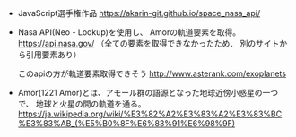* JavaScript選手権作品 
  https://akarin-git.github.io/space_nasa_api/
  
- Nasa API(Neo - Lookup)を使用し、 Amorの軌道要素を取得。
   https://api.nasa.gov/ 
   （全ての要素を取得できなかったため、 別のサイトから引用要素あり）

  このapiの方が軌道要素取得できそう
  http://www.asterank.com/exoplanets

- Amor(1221 Amor)とは、アモール群の語源となった地球近傍小惑星の一つで、
  地球と火星の間の軌道を通る。
  https://ja.wikipedia.org/wiki/%E3%82%A2%E3%83%A2%E3%83%BC%E3%83%AB_(%E5%B0%8F%E6%83%91%E6%98%9F)